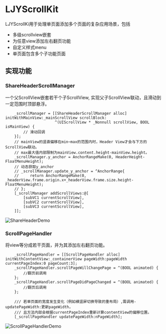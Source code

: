 # LJYScrollKit
LJYScrollKi用于处理单页面添加多个页面的复杂应用场景，包括
 - 多级scrollview嵌套
 - 为任意view添加左右翻页功能
 - 自定义样式menu
 - 单页面包含多个子功能页面

## 实现功能
### ShareHeaderScrollManager
一个父ScrollView嵌套若干个子ScrollView, 实现父子ScrollView联动，且滑动到一定范围时顶部悬浮。

```objc
    _scrollManager = [[ShareHeaderScrollManager alloc] initWithMainView:_mainScrollView scrollBlock:
                      ^(UIScrollView * _Nonnull scrollView, BOOL isMainView) {
        // 滑动回调
    }];
    // mainView的竖直偏移在min~max的范围内时，Header View才会与下方的ScrollView联动。
    // max最大值内部限制为mainView.content.height-mainView.height。
    _scrollManager.y_anchor = AnchorRangeMake(0, HeaderHeight-FloatMenuHeight);
    // 动态获取y_anchor
    // _scrollManager.update_y_anchor = ^AnchorRange{
    //     return AnchorRangeMake(0, _headerView.frame.origin.x+_headerView.frame.size.height-FloatMenuHeight);
    // };
    [_scrollManager addScrollViews:@[
        [subVC1 currentScrollView],
        [subVC2 currentScrollView],
        [subVC3 currentScrollView],
    ]];
```

![ShareHeaderDemo](https://user-images.githubusercontent.com/10485682/170821348-0830cc26-df99-40d1-9b27-7ea1b9fbeef1.gif)

### ScrollPageHandler
将view等分成若干页面，并为其添加左右翻页功能。

```objc
    _scrollPageHandler = [[ScrollPageHandler alloc] initWithContentView:_containerView pageWidth:pageWidth currentPageIndex:0 pageCount:3];
    _scrollPageHandler.scrollPageWillChangePage = ^(BOOL animated) {
        //翻页前调用
    };
    _scrollPageHandler.scrollPageDidPageChanged = ^(BOOL animated) {
        //翻页后调用
    };
    
    /// 若单页面的宽度发生变化（例如横竖屏切换导致的重布局）,需调用-updatePageWidth:更新pageWidth，
    /// 且方法内部会根据currentPageIndex重新计算contentView的偏移位置。
    [_scrollPageHandler updatePageWidth:nPageWidth];
```

![ScrollPageHandlerDemo](https://user-images.githubusercontent.com/10485682/170841178-7b4232fc-cb44-454e-bbe4-e4fc2566e5e1.gif)

